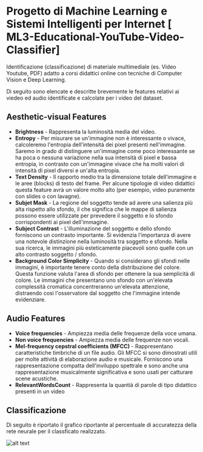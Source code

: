 # Progetto di Machine Learning e Sistemi Intelligenti per Internet  [ ML3-Educational-YouTube-Video-Classifier]

Identificazione (classificazione) di materiale multimediale (es. Video Youtube, PDF) adatto a corsi didattici online con tecniche di Computer Vision e Deep Learning.

Di seguito sono elencate e descritte brevemente le features relativi ai viedeo ed audio identificate e calcolate per i video del dataset. 

## Aesthetic-visual Features

* **Brightness** - Rappresenta la luminosità media del video.
* **Entropy** - Per misurare se un'immagine non è interessante o vivace, calcoleremo l'entropia dell'intensità dei pixel presenti nell'immagine. Saremo in grado di distinguere un'immagine come poco interessante se ha poca o nessuna variazione nella sua intensità di pixel e bassa entropia, in contrasto con un'immagine vivace che ha molti valori di intensità di pixel diversi e un'alta entropia.
* **Text Density** - Il rapporto medio tra la dimensione totale dell’immagine e le aree (blocks) di testo del frame. Per alcune tipologie di video didattici questa feature avrà un valore molto alto (per esempio, video puramente con slides o con lavagne).
* **Subjet Mask** - La regione del soggetto tende ad avere una salienza più alta rispetto allo sfondo, il che significa che le mappe di salienza possono essere utilizzate per prevedere il soggetto e lo sfondo corrispondenti ai pixel dell'immagine.
* **Subject Contrast** - L'illuminazione del soggetto e dello sfondo forniscono un contrasto importante. Si evidenzia l'importanza di avere una notevole distinzione nella luminosità tra soggetto e sfondo. Nella sua ricerca, le immagini più esteticamente piacevoli sono quelle con un alto contrasto soggetto / sfondo.
* **Background Color Simplicity** - Quando si considerano gli sfondi nelle immagini, è importante tenere conto della distribuzione del colore. Questa funzione valuta l'area di sfondo per ottenere la sua semplicità di colore. Le immagini che presentano uno sfondo con un'elevata complessità cromatica concentreranno un'elevata attenzione, distraendo così l'osservatore dal soggetto che l'immagine intende evidenziare.

## Audio Features

* **Voice frequencies** - Ampiezza media delle frequenze della voce umana.
* **Non voice frequencies** - Ampiezza media delle frequenze non vocali.
* **Mel-frequency cepstral coefficients (MFCC)** - Rappresentano caratteristiche timbriche di un file audio. Gli MFCC si sono dimostrati utili per molte attività di elaborazione audio e musicale. Forniscono una rappresentazione compatta dell'inviluppo spettrale e sono anche una rappresentazione musicalmente significativa e sono usati per catturare scene acustiche.
* **RelevantWordsCount** - Rappresenta la quantià di parole di tipo didattico presenti in un video

## Classificazione

Di seguito è riportato il grafico riportante al percentuale di accuratezza della rete neurale per il classficato realizzato.

![alt text](https://github.com/GiuliaSim/ML3-Educational-YouTube-Video-Classifier/piePlot_1.png)
